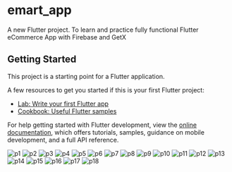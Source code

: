 # emart_app

A new Flutter project.
To learn and practice fully functional Flutter eCommerce App with Firebase and GetX 

## Getting Started

This project is a starting point for a Flutter application.

A few resources to get you started if this is your first Flutter project:

- [Lab: Write your first Flutter app](https://docs.flutter.dev/get-started/codelab)
- [Cookbook: Useful Flutter samples](https://docs.flutter.dev/cookbook)

For help getting started with Flutter development, view the
[online documentation](https://docs.flutter.dev/), which offers tutorials,
samples, guidance on mobile development, and a full API reference.

![p1](https://github.com/iramap/eMartApp/assets/122166121/de61b46f-4ab8-47cf-b7ff-4d99a4798577)
![p2](https://github.com/iramap/eMartApp/assets/122166121/cee8b942-6b9e-478e-a564-fa8e01443a9f)
![p3](https://github.com/iramap/eMartApp/assets/122166121/e3cb9d61-f270-4ae2-a105-94bd56eaa9c0)
![p4](https://github.com/iramap/eMartApp/assets/122166121/ddd341fe-9208-4c22-ba5c-148b1a47d627)
![p5](https://github.com/iramap/eMartApp/assets/122166121/344dceb6-8416-4b03-807e-e374b0d1bd29)
![p6](https://github.com/iramap/eMartApp/assets/122166121/85500435-7337-42af-8b76-74d522428760)
![p7](https://github.com/iramap/eMartApp/assets/122166121/f2473c8e-168d-4f6c-8655-970cd944d2da)
![p8](https://github.com/iramap/eMartApp/assets/122166121/8119bad2-f8ca-4938-9a71-acd79ade6fca)
![p9](https://github.com/iramap/eMartApp/assets/122166121/d704a9c3-e935-415a-8827-d5e50d250ba5)
![p10](https://github.com/iramap/eMartApp/assets/122166121/008a990d-54ca-4d21-9a18-7c32db9d7731)
![p11](https://github.com/iramap/eMartApp/assets/122166121/d94fd768-7303-4550-9c1d-eb9ebd08e801)
![p12](https://github.com/iramap/eMartApp/assets/122166121/a401a6f2-7e11-4b87-93ab-57d316d227e3)
![p13](https://github.com/iramap/eMartApp/assets/122166121/7741e2ce-5238-4c7a-b84a-531be31afad7)
![p14](https://github.com/iramap/eMartApp/assets/122166121/536570c4-d547-4ae9-b63d-0390831a89ec)
![p15](https://github.com/iramap/eMartApp/assets/122166121/a71f6886-10f0-4b94-acd9-7d8bcb701580)
![p16](https://github.com/iramap/eMartApp/assets/122166121/7665cf90-e675-4624-b282-f5410a545523)
![p17](https://github.com/iramap/eMartApp/assets/122166121/b59d9da3-790e-4911-9fec-672382e25b56)
![p18](https://github.com/iramap/eMartApp/assets/122166121/23643fe8-2965-40b1-bf7c-51780941184d)

